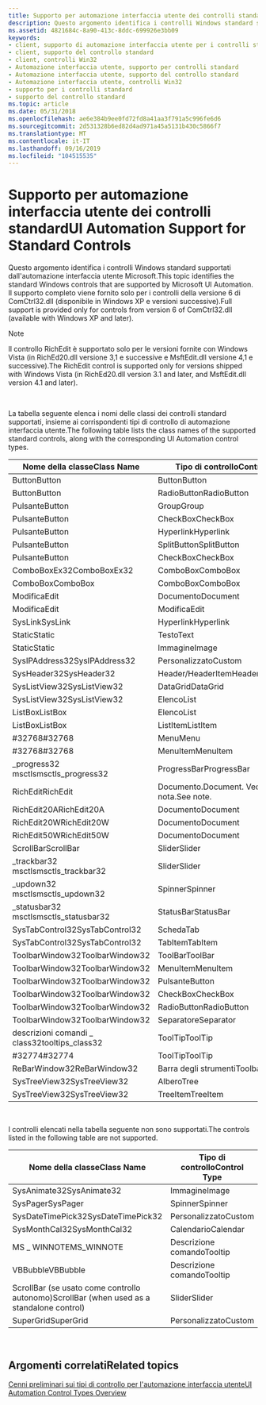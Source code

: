 ```yaml
---
title: Supporto per automazione interfaccia utente dei controlli standard
description: Questo argomento identifica i controlli Windows standard supportati dall'automazione interfaccia utente Microsoft. Il supporto completo viene fornito solo per i controlli della versione 6 di ComCtrl32.dll (disponibile in Windows XP e versioni successive).
ms.assetid: 4821684c-8a90-413c-8ddc-699926e3bb09
keywords:
- client, supporto di automazione interfaccia utente per i controlli standard
- client, supporto del controllo standard
- client, controlli Win32
- Automazione interfaccia utente, supporto per controlli standard
- Automazione interfaccia utente, supporto del controllo standard
- Automazione interfaccia utente, controlli Win32
- supporto per i controlli standard
- supporto del controllo standard
ms.topic: article
ms.date: 05/31/2018
ms.openlocfilehash: ae6e384b9ee0fd72fd8a41aa3f791a5c996fe6d6
ms.sourcegitcommit: 2d531328b6ed82d4ad971a45a5131b430c5866f7
ms.translationtype: MT
ms.contentlocale: it-IT
ms.lasthandoff: 09/16/2019
ms.locfileid: "104515535"
---
```

# <a name="ui-automation-support-for-standard-controls"></a><span data-ttu-id="d1be9-112">Supporto per automazione interfaccia utente dei controlli standard</span><span class="sxs-lookup"><span data-stu-id="d1be9-112">UI Automation Support for Standard Controls</span></span>

<span data-ttu-id="d1be9-113">Questo argomento identifica i controlli Windows standard supportati dall'automazione interfaccia utente Microsoft.</span><span class="sxs-lookup"><span data-stu-id="d1be9-113">This topic identifies the standard Windows controls that are supported by Microsoft UI Automation.</span></span> <span data-ttu-id="d1be9-114">Il supporto completo viene fornito solo per i controlli della versione 6 di ComCtrl32.dll (disponibile in Windows XP e versioni successive).</span><span class="sxs-lookup"><span data-stu-id="d1be9-114">Full support is provided only for controls from version 6 of ComCtrl32.dll (available with Windows XP and later).</span></span>

> [!Note]  
> <span data-ttu-id="d1be9-115">Il controllo RichEdit è supportato solo per le versioni fornite con Windows Vista (in RichEd20.dll versione 3,1 e successive e MsftEdit.dll versione 4,1 e successive).</span><span class="sxs-lookup"><span data-stu-id="d1be9-115">The RichEdit control is supported only for versions shipped with Windows Vista (in RichEd20.dll version 3.1 and later, and MsftEdit.dll version 4.1 and later).</span></span>

 

<span data-ttu-id="d1be9-116">La tabella seguente elenca i nomi delle classi dei controlli standard supportati, insieme ai corrispondenti tipi di controllo di automazione interfaccia utente.</span><span class="sxs-lookup"><span data-stu-id="d1be9-116">The following table lists the class names of the supported standard controls, along with the corresponding UI Automation control types.</span></span>



| <span data-ttu-id="d1be9-117">Nome della classe</span><span class="sxs-lookup"><span data-stu-id="d1be9-117">Class Name</span></span>          | <span data-ttu-id="d1be9-118">Tipo di controllo</span><span class="sxs-lookup"><span data-stu-id="d1be9-118">Control Type</span></span>        |
|---------------------|---------------------|
| <span data-ttu-id="d1be9-119">Button</span><span class="sxs-lookup"><span data-stu-id="d1be9-119">Button</span></span>              | <span data-ttu-id="d1be9-120">Button</span><span class="sxs-lookup"><span data-stu-id="d1be9-120">Button</span></span>              |
| <span data-ttu-id="d1be9-121">Button</span><span class="sxs-lookup"><span data-stu-id="d1be9-121">Button</span></span>              | <span data-ttu-id="d1be9-122">RadioButton</span><span class="sxs-lookup"><span data-stu-id="d1be9-122">RadioButton</span></span>         |
| <span data-ttu-id="d1be9-123">Pulsante</span><span class="sxs-lookup"><span data-stu-id="d1be9-123">Button</span></span>              | <span data-ttu-id="d1be9-124">Group</span><span class="sxs-lookup"><span data-stu-id="d1be9-124">Group</span></span>               |
| <span data-ttu-id="d1be9-125">Pulsante</span><span class="sxs-lookup"><span data-stu-id="d1be9-125">Button</span></span>              | <span data-ttu-id="d1be9-126">CheckBox</span><span class="sxs-lookup"><span data-stu-id="d1be9-126">CheckBox</span></span>            |
| <span data-ttu-id="d1be9-127">Pulsante</span><span class="sxs-lookup"><span data-stu-id="d1be9-127">Button</span></span>              | <span data-ttu-id="d1be9-128">Hyperlink</span><span class="sxs-lookup"><span data-stu-id="d1be9-128">Hyperlink</span></span>           |
| <span data-ttu-id="d1be9-129">Pulsante</span><span class="sxs-lookup"><span data-stu-id="d1be9-129">Button</span></span>              | <span data-ttu-id="d1be9-130">SplitButton</span><span class="sxs-lookup"><span data-stu-id="d1be9-130">SplitButton</span></span>         |
| <span data-ttu-id="d1be9-131">Pulsante</span><span class="sxs-lookup"><span data-stu-id="d1be9-131">Button</span></span>              | <span data-ttu-id="d1be9-132">CheckBox</span><span class="sxs-lookup"><span data-stu-id="d1be9-132">CheckBox</span></span>            |
| <span data-ttu-id="d1be9-133">ComboBoxEx32</span><span class="sxs-lookup"><span data-stu-id="d1be9-133">ComboBoxEx32</span></span>        | <span data-ttu-id="d1be9-134">ComboBox</span><span class="sxs-lookup"><span data-stu-id="d1be9-134">ComboBox</span></span>            |
| <span data-ttu-id="d1be9-135">ComboBox</span><span class="sxs-lookup"><span data-stu-id="d1be9-135">ComboBox</span></span>            | <span data-ttu-id="d1be9-136">ComboBox</span><span class="sxs-lookup"><span data-stu-id="d1be9-136">ComboBox</span></span>            |
| <span data-ttu-id="d1be9-137">Modifica</span><span class="sxs-lookup"><span data-stu-id="d1be9-137">Edit</span></span>                | <span data-ttu-id="d1be9-138">Documento</span><span class="sxs-lookup"><span data-stu-id="d1be9-138">Document</span></span>            |
| <span data-ttu-id="d1be9-139">Modifica</span><span class="sxs-lookup"><span data-stu-id="d1be9-139">Edit</span></span>                | <span data-ttu-id="d1be9-140">Modifica</span><span class="sxs-lookup"><span data-stu-id="d1be9-140">Edit</span></span>                |
| <span data-ttu-id="d1be9-141">SysLink</span><span class="sxs-lookup"><span data-stu-id="d1be9-141">SysLink</span></span>             | <span data-ttu-id="d1be9-142">Hyperlink</span><span class="sxs-lookup"><span data-stu-id="d1be9-142">Hyperlink</span></span>           |
| <span data-ttu-id="d1be9-143">Static</span><span class="sxs-lookup"><span data-stu-id="d1be9-143">Static</span></span>              | <span data-ttu-id="d1be9-144">Testo</span><span class="sxs-lookup"><span data-stu-id="d1be9-144">Text</span></span>                |
| <span data-ttu-id="d1be9-145">Static</span><span class="sxs-lookup"><span data-stu-id="d1be9-145">Static</span></span>              | <span data-ttu-id="d1be9-146">Immagine</span><span class="sxs-lookup"><span data-stu-id="d1be9-146">Image</span></span>               |
| <span data-ttu-id="d1be9-147">SysIPAddress32</span><span class="sxs-lookup"><span data-stu-id="d1be9-147">SysIPAddress32</span></span>      | <span data-ttu-id="d1be9-148">Personalizzato</span><span class="sxs-lookup"><span data-stu-id="d1be9-148">Custom</span></span>              |
| <span data-ttu-id="d1be9-149">SysHeader32</span><span class="sxs-lookup"><span data-stu-id="d1be9-149">SysHeader32</span></span>         | <span data-ttu-id="d1be9-150">Header/HeaderItem</span><span class="sxs-lookup"><span data-stu-id="d1be9-150">Header/HeaderItem</span></span>   |
| <span data-ttu-id="d1be9-151">SysListView32</span><span class="sxs-lookup"><span data-stu-id="d1be9-151">SysListView32</span></span>       | <span data-ttu-id="d1be9-152">DataGrid</span><span class="sxs-lookup"><span data-stu-id="d1be9-152">DataGrid</span></span>            |
| <span data-ttu-id="d1be9-153">SysListView32</span><span class="sxs-lookup"><span data-stu-id="d1be9-153">SysListView32</span></span>       | <span data-ttu-id="d1be9-154">Elenco</span><span class="sxs-lookup"><span data-stu-id="d1be9-154">List</span></span>                |
| <span data-ttu-id="d1be9-155">ListBox</span><span class="sxs-lookup"><span data-stu-id="d1be9-155">ListBox</span></span>             | <span data-ttu-id="d1be9-156">Elenco</span><span class="sxs-lookup"><span data-stu-id="d1be9-156">List</span></span>                |
| <span data-ttu-id="d1be9-157">ListBox</span><span class="sxs-lookup"><span data-stu-id="d1be9-157">ListBox</span></span>             | <span data-ttu-id="d1be9-158">ListItem</span><span class="sxs-lookup"><span data-stu-id="d1be9-158">ListItem</span></span>            |
| <span data-ttu-id="d1be9-159">\#32768</span><span class="sxs-lookup"><span data-stu-id="d1be9-159">\#32768</span></span>             | <span data-ttu-id="d1be9-160">Menu</span><span class="sxs-lookup"><span data-stu-id="d1be9-160">Menu</span></span>                |
| <span data-ttu-id="d1be9-161">\#32768</span><span class="sxs-lookup"><span data-stu-id="d1be9-161">\#32768</span></span>             | <span data-ttu-id="d1be9-162">MenuItem</span><span class="sxs-lookup"><span data-stu-id="d1be9-162">MenuItem</span></span>            |
| <span data-ttu-id="d1be9-163">\_progress32 msctls</span><span class="sxs-lookup"><span data-stu-id="d1be9-163">msctls\_progress32</span></span>  | <span data-ttu-id="d1be9-164">ProgressBar</span><span class="sxs-lookup"><span data-stu-id="d1be9-164">ProgressBar</span></span>         |
| <span data-ttu-id="d1be9-165">RichEdit</span><span class="sxs-lookup"><span data-stu-id="d1be9-165">RichEdit</span></span>            | <span data-ttu-id="d1be9-166">Documento.</span><span class="sxs-lookup"><span data-stu-id="d1be9-166">Document.</span></span> <span data-ttu-id="d1be9-167">Vedere la nota.</span><span class="sxs-lookup"><span data-stu-id="d1be9-167">See note.</span></span> |
| <span data-ttu-id="d1be9-168">RichEdit20A</span><span class="sxs-lookup"><span data-stu-id="d1be9-168">RichEdit20A</span></span>         | <span data-ttu-id="d1be9-169">Documento</span><span class="sxs-lookup"><span data-stu-id="d1be9-169">Document</span></span>            |
| <span data-ttu-id="d1be9-170">RichEdit20W</span><span class="sxs-lookup"><span data-stu-id="d1be9-170">RichEdit20W</span></span>         | <span data-ttu-id="d1be9-171">Documento</span><span class="sxs-lookup"><span data-stu-id="d1be9-171">Document</span></span>            |
| <span data-ttu-id="d1be9-172">RichEdit50W</span><span class="sxs-lookup"><span data-stu-id="d1be9-172">RichEdit50W</span></span>         | <span data-ttu-id="d1be9-173">Documento</span><span class="sxs-lookup"><span data-stu-id="d1be9-173">Document</span></span>            |
| <span data-ttu-id="d1be9-174">ScrollBar</span><span class="sxs-lookup"><span data-stu-id="d1be9-174">ScrollBar</span></span>           | <span data-ttu-id="d1be9-175">Slider</span><span class="sxs-lookup"><span data-stu-id="d1be9-175">Slider</span></span>              |
| <span data-ttu-id="d1be9-176">\_trackbar32 msctls</span><span class="sxs-lookup"><span data-stu-id="d1be9-176">msctls\_trackbar32</span></span>  | <span data-ttu-id="d1be9-177">Slider</span><span class="sxs-lookup"><span data-stu-id="d1be9-177">Slider</span></span>              |
| <span data-ttu-id="d1be9-178">\_updown32 msctls</span><span class="sxs-lookup"><span data-stu-id="d1be9-178">msctls\_updown32</span></span>    | <span data-ttu-id="d1be9-179">Spinner</span><span class="sxs-lookup"><span data-stu-id="d1be9-179">Spinner</span></span>             |
| <span data-ttu-id="d1be9-180">\_statusbar32 msctls</span><span class="sxs-lookup"><span data-stu-id="d1be9-180">msctls\_statusbar32</span></span> | <span data-ttu-id="d1be9-181">StatusBar</span><span class="sxs-lookup"><span data-stu-id="d1be9-181">StatusBar</span></span>           |
| <span data-ttu-id="d1be9-182">SysTabControl32</span><span class="sxs-lookup"><span data-stu-id="d1be9-182">SysTabControl32</span></span>     | <span data-ttu-id="d1be9-183">Scheda</span><span class="sxs-lookup"><span data-stu-id="d1be9-183">Tab</span></span>                 |
| <span data-ttu-id="d1be9-184">SysTabControl32</span><span class="sxs-lookup"><span data-stu-id="d1be9-184">SysTabControl32</span></span>     | <span data-ttu-id="d1be9-185">TabItem</span><span class="sxs-lookup"><span data-stu-id="d1be9-185">TabItem</span></span>             |
| <span data-ttu-id="d1be9-186">ToolbarWindow32</span><span class="sxs-lookup"><span data-stu-id="d1be9-186">ToolbarWindow32</span></span>     | <span data-ttu-id="d1be9-187">ToolBar</span><span class="sxs-lookup"><span data-stu-id="d1be9-187">ToolBar</span></span>             |
| <span data-ttu-id="d1be9-188">ToolbarWindow32</span><span class="sxs-lookup"><span data-stu-id="d1be9-188">ToolbarWindow32</span></span>     | <span data-ttu-id="d1be9-189">MenuItem</span><span class="sxs-lookup"><span data-stu-id="d1be9-189">MenuItem</span></span>            |
| <span data-ttu-id="d1be9-190">ToolbarWindow32</span><span class="sxs-lookup"><span data-stu-id="d1be9-190">ToolbarWindow32</span></span>     | <span data-ttu-id="d1be9-191">Pulsante</span><span class="sxs-lookup"><span data-stu-id="d1be9-191">Button</span></span>              |
| <span data-ttu-id="d1be9-192">ToolbarWindow32</span><span class="sxs-lookup"><span data-stu-id="d1be9-192">ToolbarWindow32</span></span>     | <span data-ttu-id="d1be9-193">CheckBox</span><span class="sxs-lookup"><span data-stu-id="d1be9-193">CheckBox</span></span>            |
| <span data-ttu-id="d1be9-194">ToolbarWindow32</span><span class="sxs-lookup"><span data-stu-id="d1be9-194">ToolbarWindow32</span></span>     | <span data-ttu-id="d1be9-195">RadioButton</span><span class="sxs-lookup"><span data-stu-id="d1be9-195">RadioButton</span></span>         |
| <span data-ttu-id="d1be9-196">ToolbarWindow32</span><span class="sxs-lookup"><span data-stu-id="d1be9-196">ToolbarWindow32</span></span>     | <span data-ttu-id="d1be9-197">Separatore</span><span class="sxs-lookup"><span data-stu-id="d1be9-197">Separator</span></span>           |
| <span data-ttu-id="d1be9-198">descrizioni comandi \_ class32</span><span class="sxs-lookup"><span data-stu-id="d1be9-198">tooltips\_class32</span></span>   | <span data-ttu-id="d1be9-199">ToolTip</span><span class="sxs-lookup"><span data-stu-id="d1be9-199">ToolTip</span></span>             |
| <span data-ttu-id="d1be9-200">\#32774</span><span class="sxs-lookup"><span data-stu-id="d1be9-200">\#32774</span></span>             | <span data-ttu-id="d1be9-201">ToolTip</span><span class="sxs-lookup"><span data-stu-id="d1be9-201">ToolTip</span></span>             |
| <span data-ttu-id="d1be9-202">ReBarWindow32</span><span class="sxs-lookup"><span data-stu-id="d1be9-202">ReBarWindow32</span></span>       | <span data-ttu-id="d1be9-203">Barra degli strumenti</span><span class="sxs-lookup"><span data-stu-id="d1be9-203">Toolbar</span></span>             |
| <span data-ttu-id="d1be9-204">SysTreeView32</span><span class="sxs-lookup"><span data-stu-id="d1be9-204">SysTreeView32</span></span>       | <span data-ttu-id="d1be9-205">Albero</span><span class="sxs-lookup"><span data-stu-id="d1be9-205">Tree</span></span>                |
| <span data-ttu-id="d1be9-206">SysTreeView32</span><span class="sxs-lookup"><span data-stu-id="d1be9-206">SysTreeView32</span></span>       | <span data-ttu-id="d1be9-207">TreeItem</span><span class="sxs-lookup"><span data-stu-id="d1be9-207">TreeItem</span></span>            |



 

<span data-ttu-id="d1be9-208">I controlli elencati nella tabella seguente non sono supportati.</span><span class="sxs-lookup"><span data-stu-id="d1be9-208">The controls listed in the following table are not supported.</span></span>



| <span data-ttu-id="d1be9-209">Nome della classe</span><span class="sxs-lookup"><span data-stu-id="d1be9-209">Class Name</span></span>                                    | <span data-ttu-id="d1be9-210">Tipo di controllo</span><span class="sxs-lookup"><span data-stu-id="d1be9-210">Control Type</span></span> |
|-----------------------------------------------|--------------|
| <span data-ttu-id="d1be9-211">SysAnimate32</span><span class="sxs-lookup"><span data-stu-id="d1be9-211">SysAnimate32</span></span>                                  | <span data-ttu-id="d1be9-212">Immagine</span><span class="sxs-lookup"><span data-stu-id="d1be9-212">Image</span></span>        |
| <span data-ttu-id="d1be9-213">SysPager</span><span class="sxs-lookup"><span data-stu-id="d1be9-213">SysPager</span></span>                                      | <span data-ttu-id="d1be9-214">Spinner</span><span class="sxs-lookup"><span data-stu-id="d1be9-214">Spinner</span></span>      |
| <span data-ttu-id="d1be9-215">SysDateTimePick32</span><span class="sxs-lookup"><span data-stu-id="d1be9-215">SysDateTimePick32</span></span>                             | <span data-ttu-id="d1be9-216">Personalizzato</span><span class="sxs-lookup"><span data-stu-id="d1be9-216">Custom</span></span>       |
| <span data-ttu-id="d1be9-217">SysMonthCal32</span><span class="sxs-lookup"><span data-stu-id="d1be9-217">SysMonthCal32</span></span>                                 | <span data-ttu-id="d1be9-218">Calendario</span><span class="sxs-lookup"><span data-stu-id="d1be9-218">Calendar</span></span>     |
| <span data-ttu-id="d1be9-219">MS \_ WINNOTE</span><span class="sxs-lookup"><span data-stu-id="d1be9-219">MS\_WINNOTE</span></span>                                   | <span data-ttu-id="d1be9-220">Descrizione comando</span><span class="sxs-lookup"><span data-stu-id="d1be9-220">Tooltip</span></span>      |
| <span data-ttu-id="d1be9-221">VBBubble</span><span class="sxs-lookup"><span data-stu-id="d1be9-221">VBBubble</span></span>                                      | <span data-ttu-id="d1be9-222">Descrizione comando</span><span class="sxs-lookup"><span data-stu-id="d1be9-222">Tooltip</span></span>      |
| <span data-ttu-id="d1be9-223">ScrollBar (se usato come controllo autonomo)</span><span class="sxs-lookup"><span data-stu-id="d1be9-223">ScrollBar (when used as a standalone control)</span></span> | <span data-ttu-id="d1be9-224">Slider</span><span class="sxs-lookup"><span data-stu-id="d1be9-224">Slider</span></span>       |
| <span data-ttu-id="d1be9-225">SuperGrid</span><span class="sxs-lookup"><span data-stu-id="d1be9-225">SuperGrid</span></span>                                     | <span data-ttu-id="d1be9-226">Personalizzato</span><span class="sxs-lookup"><span data-stu-id="d1be9-226">Custom</span></span>       |



 

## <a name="related-topics"></a><span data-ttu-id="d1be9-227">Argomenti correlati</span><span class="sxs-lookup"><span data-stu-id="d1be9-227">Related topics</span></span>

<dl> <dt>

[<span data-ttu-id="d1be9-228">Cenni preliminari sui tipi di controllo per l'automazione interfaccia utente</span><span class="sxs-lookup"><span data-stu-id="d1be9-228">UI Automation Control Types Overview</span></span>](uiauto-controltypesoverview.md)
</dt> </dl>

 

 




